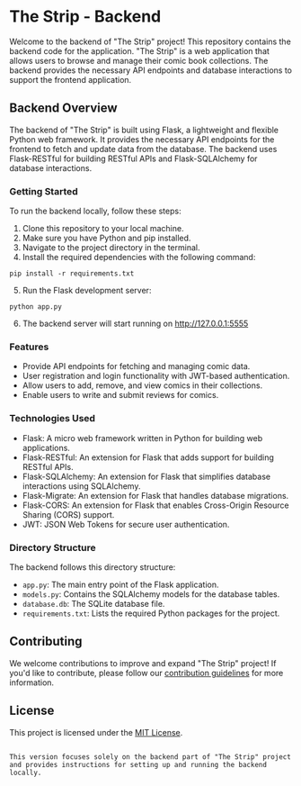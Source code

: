 
# The Strip - Backend

Welcome to the backend of "The Strip" project! This repository contains the backend code for the application. "The Strip" is a web application that allows users to browse and manage their comic book collections. The backend provides the necessary API endpoints and database interactions to support the frontend application.

## Backend Overview

The backend of "The Strip" is built using Flask, a lightweight and flexible Python web framework. It provides the necessary API endpoints for the frontend to fetch and update data from the database. The backend uses Flask-RESTful for building RESTful APIs and Flask-SQLAlchemy for database interactions.

### Getting Started

To run the backend locally, follow these steps:

1. Clone this repository to your local machine.
2. Make sure you have Python and pip installed.
3. Navigate to the project directory in the terminal.
4. Install the required dependencies with the following command:

```
pip install -r requirements.txt
```

5. Run the Flask development server:

```
python app.py
```

6. The backend server will start running on http://127.0.0.1:5555

### Features

- Provide API endpoints for fetching and managing comic data.
- User registration and login functionality with JWT-based authentication.
- Allow users to add, remove, and view comics in their collections.
- Enable users to write and submit reviews for comics.

### Technologies Used

- Flask: A micro web framework written in Python for building web applications.
- Flask-RESTful: An extension for Flask that adds support for building RESTful APIs.
- Flask-SQLAlchemy: An extension for Flask that simplifies database interactions using SQLAlchemy.
- Flask-Migrate: An extension for Flask that handles database migrations.
- Flask-CORS: An extension for Flask that enables Cross-Origin Resource Sharing (CORS) support.
- JWT: JSON Web Tokens for secure user authentication.

### Directory Structure

The backend follows this directory structure:

- `app.py`: The main entry point of the Flask application.
- `models.py`: Contains the SQLAlchemy models for the database tables.
- `database.db`: The SQLite database file.
- `requirements.txt`: Lists the required Python packages for the project.

## Contributing

We welcome contributions to improve and expand "The Strip" project! If you'd like to contribute, please follow our [contribution guidelines](CONTRIBUTING.md) for more information.

## License

This project is licensed under the [MIT License](LICENSE).
```

This version focuses solely on the backend part of "The Strip" project and provides instructions for setting up and running the backend locally.